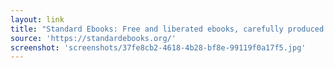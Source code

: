 ```yaml
---
layout: link
title: "Standard Ebooks: Free and liberated ebooks, carefully produced for the true book lover."
source: 'https://standardebooks.org/'
screenshot: 'screenshots/37fe8cb2-4618-4b28-bf8e-99119f0a17f5.jpg'
---
```


